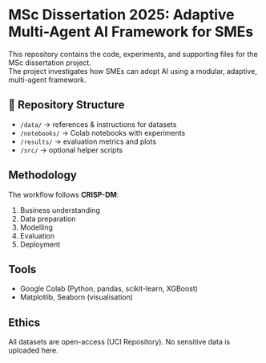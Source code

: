 # MSc Dissertation 2025: Adaptive Multi-Agent AI Framework for SMEs  

This repository contains the code, experiments, and supporting files for the MSc dissertation project.  
The project investigates how SMEs can adopt AI using a modular, adaptive, multi-agent framework.  

## 📂 Repository Structure
- `/data/` → references & instructions for datasets  
- `/notebooks/` → Colab notebooks with experiments  
- `/results/` → evaluation metrics and plots  
- `/src/` → optional helper scripts  

##  Methodology
The workflow follows **CRISP-DM**:  
1. Business understanding  
2. Data preparation  
3. Modelling  
4. Evaluation  
5. Deployment  

##  Tools
- Google Colab (Python, pandas, scikit-learn, XGBoost)  
- Matplotlib, Seaborn (visualisation)  

##  Ethics
All datasets are open-access (UCI Repository). No sensitive data is uploaded here.  
